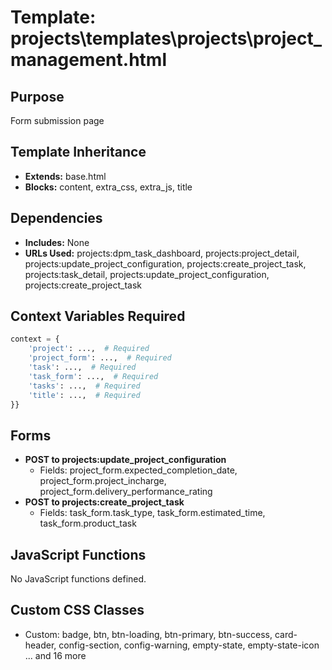 # Template: projects\templates\projects\project_management.html

## Purpose
Form submission page

## Template Inheritance
- **Extends:** base.html
- **Blocks:** content, extra_css, extra_js, title

## Dependencies
- **Includes:** None
- **URLs Used:** projects:dpm_task_dashboard, projects:project_detail, projects:update_project_configuration, projects:create_project_task, projects:task_detail, projects:update_project_configuration, projects:create_project_task

## Context Variables Required
```python
context = {
    'project': ...,  # Required
    'project_form': ...,  # Required
    'task': ...,  # Required
    'task_form': ...,  # Required
    'tasks': ...,  # Required
    'title': ...,  # Required
}}
```

## Forms
- **POST to projects:update_project_configuration**
  - Fields: project_form.expected_completion_date, project_form.project_incharge, project_form.delivery_performance_rating
- **POST to projects:create_project_task**
  - Fields: task_form.task_type, task_form.estimated_time, task_form.product_task

## JavaScript Functions
No JavaScript functions defined.

## Custom CSS Classes
- Custom: badge, btn, btn-loading, btn-primary, btn-success, card-header, config-section, config-warning, empty-state, empty-state-icon ... and 16 more
